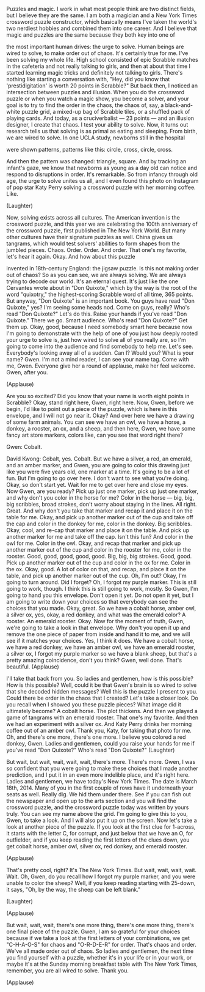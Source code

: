 
Puzzles
and magic.
I work in what most people think
are two distinct fields,
but I believe they are the same.
I am both a magician and
a New York Times crossword puzzle constructor,
which basically means I&#39;ve taken
the world&#39;s two nerdiest hobbies
and combined them into one career.
And I believe that magic and puzzles are the same
because they both key into one of

the most important human drives:
the urge to solve.
Human beings are wired to solve,
to make order out of chaos.
It&#39;s certainly true for me.
I&#39;ve been solving my whole life.
High school consisted of epic
Scrabble matches in the cafeteria
and not really talking to girls,
and then at about that time
I started learning magic tricks
and definitely not talking to girls.
There&#39;s nothing like starting a conversation with,
&quot;Hey, did you know that &#39;prestidigitation&#39; is worth
20 points in Scrabble?&quot;
But back then, I noticed an intersection
between puzzles and illusion.
When you do the crossword puzzle
or when you watch a magic show,
you become a solver,
and your goal is to try to find the order in the chaos,
the chaos of, say, a black-and-white puzzle grid,
a mixed-up bag of Scrabble tiles,
or a shuffled pack of playing cards.
And today, as a cruciverbalist —
23 points —
and an illusion designer, I create that chaos.
I test your ability to solve.
Now, it turns out research tells us
that solving is as primal as eating and sleeping.
From birth, we are wired to solve.
In one UCLA study, newborns still in the hospital

were shown patterns, patterns like this:
circle, cross, circle, cross.

And then the pattern was changed: triangle, square.
And by tracking an infant&#39;s gaze,
we know that newborns as young as a day old
can notice and respond to disruptions in order.
It&#39;s remarkable.
So from infancy through old age,
the urge to solve unites us all,
and I even found this photo on Instagram
of pop star Katy Perry solving a crossword puzzle
with her morning coffee.
Like.

(Laughter)

Now, solving exists across all cultures.
The American invention is the crossword puzzle,
and this year we are celebrating
the 100th anniversary of the crossword puzzle,
first published in The New York World.
But many other cultures have
their signature puzzles as well.
China gives us tangrams,
which would test solvers&#39; abilities
to form shapes from the jumbled pieces.
Chaos. Order.
Order.
And order.
That one&#39;s my favorite, let&#39;s hear it again.
Okay.
And how about this puzzle

invented in 18th-century England:
the jigsaw puzzle.
Is this not making order out of chaos?
So as you can see,
we are always solving.
We are always trying to decode our world.
It&#39;s an eternal quest.
It&#39;s just like the one Cervantes wrote about
in &quot;Don Quixote,&quot;
which by the way is the root of the word &quot;quixotry,&quot;
the highest-scoring Scrabble word of all time,
365 points.
But anyway, &quot;Don Quixote&quot; is an important book.
You guys have read &quot;Don Quixote,&quot; yes?
I&#39;m seeing some heads nod.
Come on guys, really?
Who&#39;s read &quot;Don Quixote?&quot; Let&#39;s do this.
Raise your hands if you&#39;ve read &quot;Don Quixote.&quot;
There we go. Smart audience.
Who&#39;s read &quot;Don Quixote?&quot; Get them up.
Okay, good, because I need somebody smart here
because now I&#39;m going to demonstrate
with the help of one of you
just how deeply rooted your urge to solve is,
just how wired to solve all of you really are,
so I&#39;m going to come into the audience
and find somebody to help me.
Let&#39;s see.
Everybody&#39;s looking away all of a sudden.
Can I? Would you? What is your name? Gwen.
I&#39;m not a mind reader, I can see your name tag.
Come with me, Gwen. Everyone give her 
a round of applause, make her feel welcome.
Gwen, after you.

(Applause)

Are you so excited?
Did you know that your name is worth
eight points in Scrabble?
Okay, stand right here, Gwen, right here.
Now, Gwen, before we begin,
I&#39;d like to point out a piece of the puzzle,
which is here in this envelope,
and I will not go near it. Okay?
And over here we have a
drawing of some farm animals.
You can see we have an owl, we have a horse,
a donkey, a rooster, an ox, and a sheep,
and then here, Gwen, we have
some fancy art store markers,
colors like, can you see that word right there?

Gwen: Cobalt.

David Kwong: Cobalt, yes. Cobalt.
But we have a silver, a red, an emerald,
and an amber marker,
and Gwen, you are going to color this drawing
just like you were five years old,
one marker at a time.
It&#39;s going to be a lot of fun.
But I&#39;m going to go over here.
I don&#39;t want to see what you&#39;re doing.
Okay, so don&#39;t start yet.
Wait for me to get over here and close my eyes.
Now Gwen, are you ready?
Pick up just one marker, pick up just one marker,
and why don&#39;t you color in the horse for me?
Color in the horse — big, big, big scribbles,
broad strokes, don&#39;t worry about staying in the lines.
All right. Great.
And why don&#39;t you take that marker and recap it
and place it on the table for me.
Okay, and pick up another marker out of the cup
and take off the cap
and color in the donkey for me, color in the donkey.
Big scribbles.
Okay, cool, and re-cap that marker
and place it on the table.
And pick up another marker for me
and take off the cap. Isn&#39;t this fun?
And color in the owl for me.
Color in the owl.
Okay, and recap that marker
and pick up another marker out of the cup
and color in the rooster for me, color in the rooster.
Good, good, good, good, good.
Big, big, big strokes. Good, good.
Pick up another marker out of the cup
and color in the ox for me. Color in the ox.
Okay, good.
A lot of color on that, and recap,
and place it on the table,
and pick up another marker out of the cup.
Oh, I&#39;m out? Okay, I&#39;m going to turn around.
Did I forget? Oh, I forgot my purple marker.
This is still going to work, though.
I think this is still going to work, mostly.
So Gwen, I&#39;m going to hand you this envelope.
Don&#39;t open it yet. Do not open it yet,
but I am going to write down your choices
so that everybody can see
the choices that you made.
Okay, great. So we have a cobalt horse,
amber owl,
a silver ox,
yes, okay, a red donkey,
and what was the emerald color? A rooster.
An emerald rooster. Okay.
Now for the moment of truth, Gwen,
we&#39;re going to take a look in that envelope.
Why don&#39;t you open it up and remove
the one piece of paper from inside
and hand it to me,
and we will see if it matches your choices.
Yes, I think it does.
We have a cobalt horse, we have a red donkey,
we have an amber owl, we have
an emerald rooster, a silver ox,
I forgot my purple marker so we have a blank sheep,
but that&#39;s a pretty amazing
coincidence, don&#39;t you think?
Gwen, well done. That&#39;s beautiful. 
(Applause)

I&#39;ll take that back from you.
So ladies and gentlemen, how is this possible?
How is this possible? Well, could it be
that Gwen&#39;s brain is so wired to solve
that she decoded hidden messages?
Well this is the puzzle I present to you.
Could there be order
in the chaos that I created?
Let&#39;s take a closer look.
Do you recall when I showed you these puzzle pieces?
What image did it ultimately become? A cobalt horse.
The plot thickens.
And then we played a game of tangrams
with an emerald rooster.
That one&#39;s my favorite.
And then we had an experiment with a silver ox.
And Katy Perry drinks her morning coffee
out of an amber owl.
Thank you, Katy, for taking that photo for me.
Oh, and there&#39;s one more, there&#39;s one more.
I believe you colored a red donkey, Gwen.
Ladies and gentlemen, could you raise your hands
for me if you&#39;ve read &quot;Don Quixote?&quot;
Who&#39;s read &quot;Don Quixote?&quot; 
(Laughter)

But wait, but wait, wait, wait, wait, there&#39;s more.
There&#39;s more.
Gwen, I was so confident
that you were going to make these choices
that I made another prediction,
and I put it in an even more indelible place,
and it&#39;s right here.
Ladies and gentlemen,
we have today&#39;s New York Times.
The date is March 18th, 2014.
Many of you in the first couple of rows
have it underneath your seats as well.
Really dig. We hid them under there.
See if you can fish out the newspaper
and open up to the arts section
and you will find the crossword puzzle,
and the crossword puzzle today
was written by yours truly.
You can see my name above the grid.
I&#39;m going to give this to you, Gwen, to take a look.
And I will also put it up on the screen.
Now let&#39;s take a look
at another piece of the puzzle.
If you look at the first clue for 1-across,
it starts with the letter C, for corrupt,
and just below that we have an O, for outfielder,
and if you keep reading the
first letters of the clues down,
you get cobalt horse,
amber owl, silver ox,
red donkey, and emerald rooster.

(Applause)

That&#39;s pretty cool, right?
It&#39;s The New York Times.
But wait, wait, wait, wait. Wait.
Oh, Gwen,
do you recall how I forgot my purple marker,
and you were unable to color the sheep?
Well, if you keep reading
starting with 25-down,
it says,
&quot;Oh, by the way,
the sheep can be left blank.&quot;

(Laughter)
 
(Applause)

But wait, wait, wait, there&#39;s one more thing,
there&#39;s one more thing,
there&#39;s one final piece of the puzzle.
Gwen, I am so grateful for your choices
because if we take a look
at the first letters of your combinations,
we get &quot;C-H-A-O-S&quot; for chaos
and &quot;O-R-D-E-R&quot; for order.
That&#39;s chaos and order.
We&#39;ve all made order out of chaos.
So ladies and gentlemen, the next time
you find yourself with a puzzle,
whether it&#39;s in your life or in your work,
or maybe it&#39;s at the Sunday morning
breakfast table with The New York Times,
remember, you are all wired to solve.
Thank you.

(Applause)

